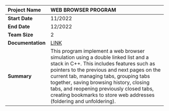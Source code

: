 |Project Name| WEB BROWSER PROGRAM|
| :---------------- | :--------|
| **Start Date**    | 11/2022|
| **End Date**      |12/2022|
| **Team Size**     |2|
| **Documentation**|[LINK](https://drive.google.com/file/d/1zBja2qe7Yb3JW0WLjJjqOMmbtDx_AJcu/view?usp=sharing)|
| **Summary**       | This program implement a web browser simulation using a double linked list and a stack in C++. This includes features such as pointers to the previous and next pages on the current tab, managing tabs, grouping tabs together, saving browsing history, closing tabs, and reopening previously closed tabs, creating bookmarks to store web addresses (foldering and unfoldering). |
